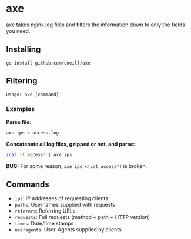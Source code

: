 # axe

axe takes nginx log files and filters the information down to only the fields you need.

## Installing

`go install github.com/cneill/axe`

## Filtering

`Usage: axe [command]`

### Examples

__Parse file:__

```bash
axe ips < access.log
```

__Concatenate all log files, gzipped or not, and parse:__

```bash
zcat -f access* | axe ips
```

__BUG:__ For some reason, `axe ips <(cat access*)` is broken.

## Commands
- `ips`: IP addresses of requesting clients
- `paths`: Usernames supplied with requests
- `referers`: Referring URLs
- `requests`: Full requests (method + path + HTTP version)
- `times`: Date/time stamps
- `useragents`: User-Agents supplied by clients
